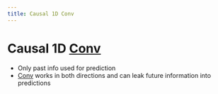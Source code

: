 ```yaml
---
title: Causal 1D Conv
---
```


# Causal 1D [Conv](Conv.md)
- Only past info used for prediction
- [Conv](Conv.md) works in both directions and can leak future information into predictions






























































































